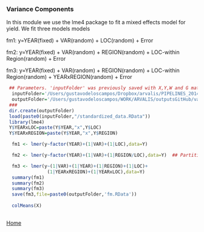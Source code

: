 ### Variance Components 

In this module we use the lme4 package to fit a mixed effects model for yield. We fit three models models

   fm1:  y=YEAR(fixed) + VAR(random) + LOC(random) + Error 
   
   fm2:  y=YEAR(fixed) + VAR(random) + REGION(random) + LOC-within Region(random) + Error 
   
   fm3:  y=YEAR(fixed) + VAR(random) + REGION(random) + LOC-within Region(random) + YEARxREGION(random) + Error 
   
```R
 ## Parameters. 'inputFolder' was previously saved with X,Y,W and G matrices
  inputFolder='/Users/gustavodeloscampos/Dropbox/arvalis/PIPELINES_2014/input/'
  outputFolder='/Users/gustavodeloscampos/WORK/ARVALIS/outputsGitHub/varComp_lmer/'
 ###
 dir.create(outputFolder)
 load(paste0(inputFolder,"/standardized_data.RData"))
 library(lme4)
 Y$YEARxLOC=paste(Y$YEAR,"x",Y$LOC)
 Y$YEARxREGION=paste(Y$YEAR,"x",Y$REGION)

  fm1 <- lmer(y~factor(YEAR)+(1|VAR)+(1|LOC),data=Y)  

  fm2 <- lmer(y~factor(YEAR)+(1|VAR)+(1|REGION/LOC),data=Y)  ## Partitioning varinace of LOC into Region and LOC within region.

  fm3 <- lmer(y~(1|VAR)+(1|YEAR)+(1|REGION)+(1|LOC)+
               (1|YEARxREGION)+(1|YEARxLOC),data=Y)  
  summary(fm1)
  summary(fm2)
  summary(fm3)
  save(fm3,file=paste0(outputFolder,'fm.RData'))
  
  colMeans(X)
  
```
[Home](https://github.com/gdlc/ARVALIS/blob/master/README.md)
